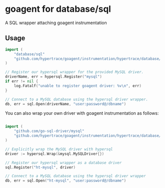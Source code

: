 # goagent for database/sql

A SQL wrapper attaching goagent instrumentation

## Usage

```go
import (
    "database/sql"
    "github.com/hypertrace/goagent/instrumentation/hypertrace/database/hypersql"
)

// Register our hypersql wrapper for the provided MySQL driver.
driverName, err = hypersql.Register("mysql")
if err != nil {
    log.Fatalf("unable to register goagent driver: %v\n", err)
}

// Connect to a MySQL database using the hypersql driver wrapper.
db, err = sql.Open(driverName, "user:password@/dbname")

```

You can also wrap your own driver with goagent instrumentation as follows:

```go

import (
    "github.com/go-sql-driver/mysql"
    "github.com/hypertrace/goagent/instrumentation/hypertrace/database/hypersql"
)

// Explicitly wrap the MySQL driver with hypersql
driver := hypersql.Wrap(&mysql.MySQLDriver{})

// Register our hypersql wrapper as a database driver
sql.Register("ht-mysql", driver)

// Connect to a MySQL database using the hypersql driver wrapper
db, err = sql.Open("ht-mysql", "user:password@/dbname")
```
